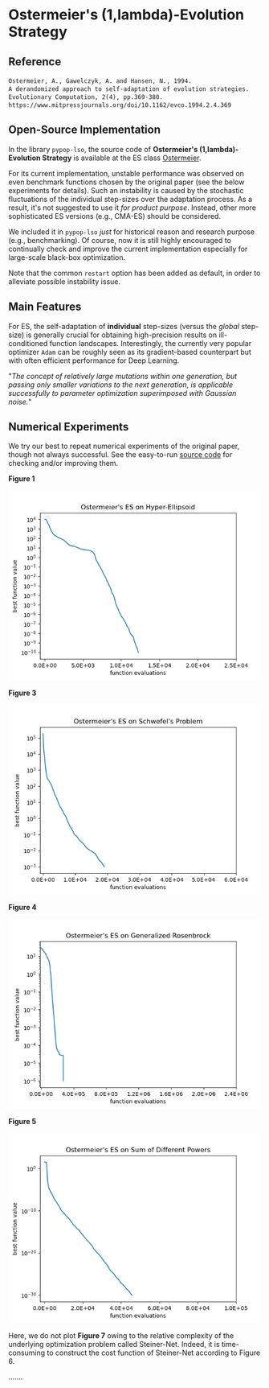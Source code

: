 # Ostermeier's (1,lambda)-Evolution Strategy

## Reference

```
Ostermeier, A., Gawelczyk, A. and Hansen, N., 1994.
A derandomized approach to self-adaptation of evolution strategies.
Evolutionary Computation, 2(4), pp.369-380.
https://www.mitpressjournals.org/doi/10.1162/evco.1994.2.4.369
```

## Open-Source Implementation

In the library ```pypop-lso```, the source code of **Ostermeier's (1,lambda)-Evolution Strategy** is available at the ES class [Ostermeier](https://github.com/os-popt/pypop-lso/blob/master/optimizers/es/ostermeier.py).

For its current implementation, unstable performance was observed on even benchmark functions chosen by the original paper (see the below experiments for details). Such an instability is caused by the stochastic fluctuations of the individual step-sizes over the adaptation process. As a result, it's not suggested to use it *for product purpose*. Instead, other more sophisticated ES versions (e.g., CMA-ES) should be considered.

We included it in ```pypop-lso``` *just* for historical reason and research purpose (e.g., benchmarking). Of course, now it is still highly encouraged to continually check and improve the current implementation especially for large-scale black-box optimization.

Note that the common ```restart``` option has been added as default, in order to alleviate possible instability issue.

## Main Features

For ES, the self-adaptation of **individual** step-sizes (versus the *global* step-size) is generally crucial for obtaining high-precision results on ill-conditioned function landscapes. Interestingly, the currently very popular optimizer ```Adam``` can be roughly seen as its gradient-based counterpart but with often efficient performance for Deep Learning.

"*The concept of relatively large mutations within one generation, but passing only smaller variations to the next generation, is applicable successfully to parameter optimization superimposed with Gaussian noise.*"

## Numerical Experiments

We try our best to repeat numerical experiments of the original paper, though not always successful. See the easy-to-run [source code](https://github.com/os-popt/pypop-lso/blob/master/test/optimizers/es/ostermeier/repeat_experiments.py) for checking and/or improving them.

**Figure 1**

![Figure 1](https://raw.githubusercontent.com/os-popt/pypop-lso/master/test/optimizers/es/ostermeier/Ostermeier-Figure-1.png)

**Figure 3**

![Figure 3](https://raw.githubusercontent.com/os-popt/pypop-lso/master/test/optimizers/es/ostermeier/Ostermeier-Figure-3.png)

**Figure 4**

![Figure 4](https://raw.githubusercontent.com/os-popt/pypop-lso/master/test/optimizers/es/ostermeier/Ostermeier-Figure-4.png)

**Figure 5**

![Figure 5](https://raw.githubusercontent.com/os-popt/pypop-lso/master/test/optimizers/es/ostermeier/Ostermeier-Figure-5.png)

Here, we do not plot **Figure 7** owing to the relative complexity of the underlying optimization problem called Steiner-Net. Indeed, it is time-consuming to construct the cost function of Steiner-Net according to Figure 6.

.......

